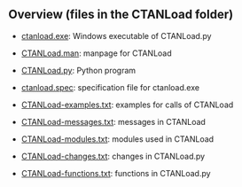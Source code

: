 ## Overview (files in the CTANLoad folder)

* [ctanload.exe](./ctanload.exe "Windows executable of CTANLoad.py"):
   Windows executable of CTANLoad.py

* [CTANLoad.man](./CTANLoad.man "manpage for CTANLoad"): 
   manpage for CTANLoad

* [CTANLoad.py](./CTANLoad.py "Python program"):
   Python program

* [ctanload.spec](./ctanload.spec "specification file for ctanload.exe"):
   specification file for ctanload.exe

* [CTANLoad-examples.txt](./CTANLoad-examples.txt "examples for calls of CTANLoad"):
   examples for calls of CTANLoad

* [CTANLoad-messages.txt](./CTANLoad-messages.txt "messages in CTANLoad"):
   messages in CTANLoad 

* [CTANLoad-modules.txt](./CTANLoad-modules.txt "modules used in CTANLoad.py"):
   modules used in CTANLoad

* [CTANLoad-changes.txt](./CTANLoad-changes.txt "changes for CTANLoad.py"):
   changes in CTANLoad.py

* [CTANLoad-functions.txt](./CTANLoad-functions.txt "functions in CTANLoad.py"):
   functions in CTANLoad.py
